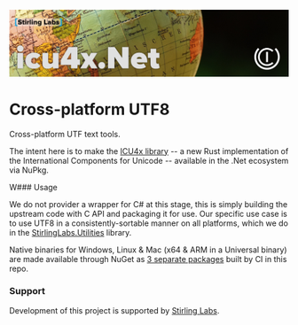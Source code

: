![icu4x.Net](https://raw.githubusercontent.com/StirlingLabs/icu4x.Net/main/icu4x.jpg)

# Cross-platform UTF8
Cross-platform UTF text tools.

The intent here is to make the [ICU4x library](http://blog.unicode.org/2022/09/announcing-icu4x-10.html) -- a new Rust implementation of the International Components for Unicode -- available in the .Net ecosystem via NuPkg.

W### Usage

We do not provider a wrapper for C# at this stage, this is simply building the upstream code with C API and packaging it for use.  Our specific use case is to use UTF8 in a consistently-sortable manner on all platforms, which we do in the [StirlingLabs.Utilities](https://github.com/StirlingLabs/Utilities.Net) library.

Native binaries for Windows, Linux & Mac (x64 & ARM in a Universal binary) are made available through NuGet as [3 separate packages](https://www.nuget.org/packages?q=StirlingLabs.icu4x) built by CI in this repo.

### Support

Development of this project is supported by [Stirling Labs](https://stirlinglabs.github.io).

